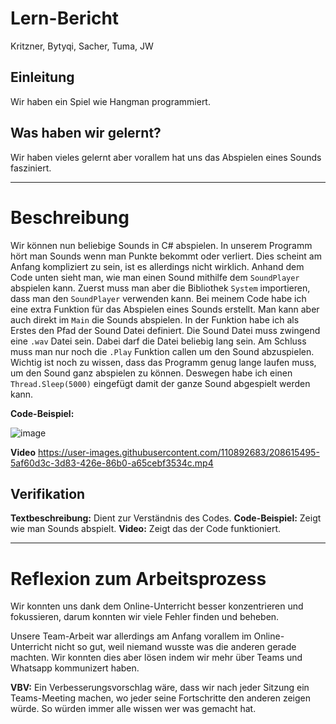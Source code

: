 # Lern-Bericht

Kritzner, Bytyqi, Sacher, Tuma, JW

## Einleitung
Wir haben ein Spiel wie Hangman programmiert.

## Was haben wir gelernt?
Wir haben vieles gelernt aber vorallem hat uns das Abspielen eines Sounds fasziniert.

-----------------------------------------------------------------------------------------------------------------------------------------------------------------------

# Beschreibung
Wir können nun beliebige Sounds in C# abspielen. In unserem Programm hört man Sounds wenn man Punkte bekommt oder verliert. Dies scheint am Anfang kompliziert zu sein, ist es allerdings nicht wirklich. Anhand dem Code unten sieht man, wie man einen Sound mithilfe dem `SoundPlayer` abspielen kann. Zuerst muss man aber die Bibliothek `System` importieren, dass man den `SoundPlayer` verwenden kann. Bei meinem Code habe ich eine extra Funktion für das Abspielen eines Sounds erstellt. Man kann aber auch direkt im `Main` die Sounds abspielen. In der Funktion habe ich als Erstes den Pfad der Sound Datei definiert. Die Sound Datei muss zwingend eine `.wav` Datei sein. Dabei darf die Datei beliebig lang sein. Am Schluss muss man nur noch die `.Play` Funktion callen um den Sound abzuspielen. Wichtig ist noch zu wissen, dass das Programm genug lange laufen muss, um den Sound ganz abspielen zu können. Deswegen habe ich einen `Thread.Sleep(5000)` eingefügt damit der ganze Sound abgespielt werden kann.

**Code-Beispiel:**

![image](https://user-images.githubusercontent.com/110892683/208464774-0e155b94-faaa-412b-9ad9-40352bbc2a95.png)

**Video**
https://user-images.githubusercontent.com/110892683/208615495-5af60d3c-3d83-426e-86b0-a65cebf3534c.mp4

## Verifikation
**Textbeschreibung:** Dient zur Verständnis des Codes.
**Code-Beispiel:** Zeigt wie man Sounds abspielt.
**Video:** Zeigt das der Code funktioniert.

-----------------------------------------------------------------------------------------------------------------------------------------------------------------------

# Reflexion zum Arbeitsprozess

Wir konnten uns dank dem Online-Unterricht besser konzentrieren und fokussieren, darum konnten wir viele Fehler finden und beheben.

Unsere Team-Arbeit war allerdings am Anfang vorallem im Online-Unterricht nicht so gut, weil niemand wusste was die anderen gerade machten. Wir konnten dies aber lösen indem wir mehr über Teams und Whatsapp kommunizert haben.

**VBV:** Ein Verbesserungsvorschlag wäre, dass wir nach jeder Sitzung ein Teams-Meeting machen, wo jeder seine Fortschritte den anderen zeigen würde. So würden immer alle wissen wer was gemacht hat.
